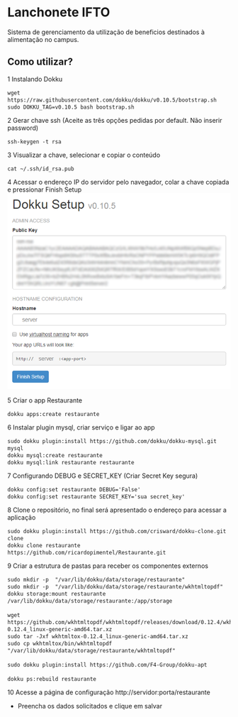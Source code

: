 # Lanchonete IFTO

Sistema de gerenciamento da utilização de beneficios destinados à alimentação no campus.


## Como utilizar?
1 Instalando Dokku
```console
wget https://raw.githubusercontent.com/dokku/dokku/v0.10.5/bootstrap.sh
sudo DOKKU_TAG=v0.10.5 bash bootstrap.sh
```

2 Gerar chave ssh (Aceite as três opções pedidas por default. Não inserir password)
```console
ssh-keygen -t rsa
```

3 Visualizar a chave, selecionar e copiar o conteúdo
```console
cat ~/.ssh/id_rsa.pub
```

4 Acessar o endereço IP do servidor pelo navegador, colar a chave copiada e pressionar Finish Setup
![Print1](contrib/dokkuprint1.png)

5 Criar o app Restaurante
```console
dokku apps:create restaurante
```

6 Instalar plugin mysql, criar serviço e ligar ao app
```console
sudo dokku plugin:install https://github.com/dokku/dokku-mysql.git mysql
dokku mysql:create restaurante
dokku mysql:link restaurante restaurante
```

7 Configurando DEBUG e SECRET_KEY (Criar Secret Key segura)
```console
dokku config:set restaurante DEBUG='False'
dokku config:set restaurante SECRET_KEY='sua secret_key'
```

8 Clone o repositório, no final será apresentado o endereço para acessar a aplicação
```console
sudo dokku plugin:install https://github.com/crisward/dokku-clone.git clone
dokku clone restaurante https://github.com/ricardopimentel/Restaurante.git
```

9 Criar a estrutura de pastas para receber os componentes externos
```console
sudo mkdir -p  "/var/lib/dokku/data/storage/restaurante"
sudo mkdir -p  "/var/lib/dokku/data/storage/restaurante/wkhtmltopdf"
dokku storage:mount restaurante /var/lib/dokku/data/storage/restaurante:/app/storage

wget https://github.com/wkhtmltopdf/wkhtmltopdf/releases/download/0.12.4/wkhtmltox-0.12.4_linux-generic-amd64.tar.xz
sudo tar -Jxf wkhtmltox-0.12.4_linux-generic-amd64.tar.xz
sudo cp wkhtmltox/bin/wkhtmltopdf "/var/lib/dokku/data/storage/restaurante/wkhtmltopdf"

sudo dokku plugin:install https://github.com/F4-Group/dokku-apt

dokku ps:rebuild restaurante
```
10 Acesse a página de configuração http://servidor:porta/restaurante

- Preencha os dados solicitados e clique em salvar